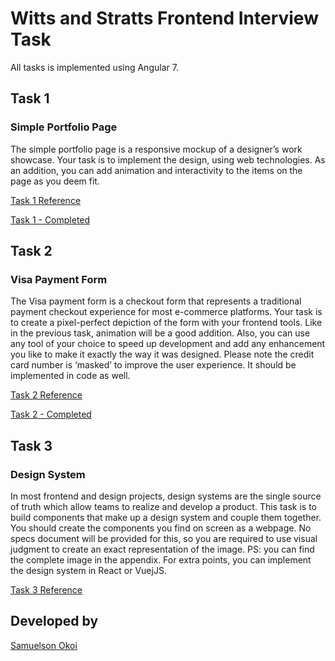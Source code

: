 # Witts and Stratts Frontend Interview Task

All tasks is implemented using Angular 7.

## Task 1

### Simple Portfolio Page

The simple portfolio page is a responsive mockup of a designer’s work showcase. Your task is to implement the design, using web technologies. As an addition, you can add animation and interactivity to the items on the page as you deem fit.

[Task 1 Reference](https://s3.amazonaws.com/w-s-tasks/portfolio-page-task/index.html)

[Task 1 - Completed](https://ws-frontend-task.firebaseapp.com/task1)

## Task 2

### Visa Payment Form

The Visa payment form is a checkout form that represents a traditional payment checkout experience for most e-commerce platforms. Your task is to create a pixel-perfect depiction of the form with your frontend tools. Like in the previous task, animation will be a good addition. Also, you can use any tool of your choice to speed up development and add any enhancement you like to make it exactly the way it was designed. Please note the credit card number is ‘masked’ to improve the user experience. It should be implemented in code
as well. 

[Task 2 Reference](https://s3.amazonaws.com/w-s-tasks/payment-page-task/index.html)

[Task 2 - Completed](https://ws-frontend-task.firebaseapp.com/task2)

## Task 3

### Design System

In most frontend and design projects, design systems are the single source of truth which allow teams to realize and develop a product. This task is to build components that make up a design system and couple them together. You should create the components you find on screen as a webpage. No specs document will be provided for this, so you are required to use visual judgment to create an exact representation of the image. PS: you can find the complete image in the appendix. For extra points, you can implement the design system in React or VuejJS.

[Task 3 Reference](https://s3.amazonaws.com/w-s-tasks/realpixels.png) 

## Developed by

[Samuelson Okoi](https://www.samuelsonokoi.com/)
